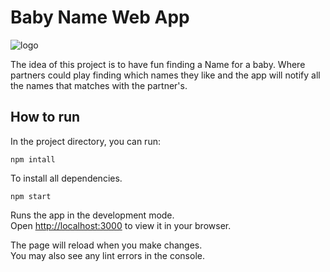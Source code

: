 # Baby Name Web App 

![logo](https://res.cloudinary.com/imgpetapp/image/upload/c_scale,w_148/v1642320920/babyName_logo.png)

The idea of this project is to have fun finding a Name for a baby. Where partners could play finding which names they like and the app will notify all the names that matches with the partner's. 


## How to run

In the project directory, you can run:

```
npm intall
```

To install all dependencies.

```
npm start
```

Runs the app in the development mode.\
Open [http://localhost:3000](http://localhost:3000) to view it in your browser.

The page will reload when you make changes.\
You may also see any lint errors in the console.



